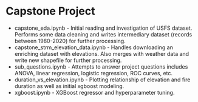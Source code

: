 # Capstone Project

- capstone_eda.ipynb - Initial reading and investigation of USFS dataset. Performs some data cleaning and writes intermediary dataset (records between 1980-2020) for further processing.
- capstone_strm_elevation_data.ipynb - Handles downloading an enriching dataset with elevations. Also merges with weather data and write new shapefile for further processing.
- sub_questions.ipynb - Attempts to answer project questions includes ANOVA, linear regression, logistic regression, ROC curves, etc.
- duration_vs_elevation.ipynb - Plotting relationship of elevation and fire duration as well as initial xgboost modeling.
- xgboost.ipynb - XGBoost regressor and hyperparameter tuning.
